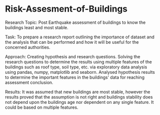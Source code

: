 # Risk-Assesment-of-Buildings

Research Topic: 
Post Earthquake assessment of buildings to know the buildings least and most stable.

Task: 
To prepare a research report outlining the importance of dataset and the analysis 
that can be performed and how it will be useful for the concerned authorities.

Approach:
Creating hypothesis and research questions.
Solving the research questions to determine the results using multiple features of the 
buildings such as roof type, soil type, etc. via exploratory data analysis using pandas,
numpy, matplotlib and seaborn. Analysed hypothesis results to determine the important 
features in the buildings' data for reaching assessment conclusion.

Results:
It was assumed that new buildings are most stable, however the results proved that the
assumption is not right and buildings stability does not depend upon the buildings
age nor dependent on any single feature. It could be based on multiple features.

